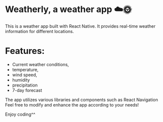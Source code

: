 # Weatherly, a weather app ☁️🌞

This is a weather app built with React Native. 
It provides real-time weather information for different locations. 

# Features:
- Current weather conditions, 
- temperature, 
- wind speed, 
- humidity 
- precipitation
- 7-day forecast

The app utilizes various libraries and components such as React Navigation
Feel free to modify and enhance the app according to your needs!

Enjoy coding^^
